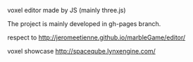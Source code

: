 voxel editor made by JS (mainly three.js)

The project is mainly developed in gh-pages branch.

respect to 
http://jeromeetienne.github.io/marbleGame/editor/

voxel showcase
http://spaceqube.lynxengine.com/
